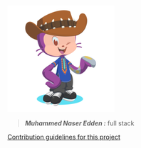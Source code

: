 ![This is an image](https://github.com/mhamdNaser/mhamdNaser/blob/main/octocat.png)

> ***Muhammed Naser Edden :*** full stack

[Contribution guidelines for this project](docs/CONTRIBUTING.md)

<!--
**mhamdNaser/mhamdNaser** is a ✨ _special_ ✨ repository because its `README.md` (this file) appears on your GitHub profile.

Here are some ideas to get you started:

- 🔭 I’m currently working on ...
- 🌱 I’m currently learning ...
- 👯 I’m looking to collaborate on ...
- 🤔 I’m looking for help with ...
- 💬 Ask me about ...
- 📫 How to reach me: ...
- 😄 Pronouns: ...
- ⚡ Fun fact: ...
-->
